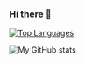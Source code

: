 ### Hi there 👋

<!--
**camelwater/camelwater** is a ✨ _special_ ✨ repository because its `README.md` (this file) appears on your GitHub profile.

Here are some ideas to get you started:

- 🔭 I’m currently working on ...
- 🌱 I’m currently learning ...
- 👯 I’m looking to collaborate on ...
- 🤔 I’m looking for help with ...
- 💬 Ask me about ...
- 📫 How to reach me: ...
- 😄 Pronouns: ...
- ⚡ Fun fact: ...
-->

[![Top Languages](https://github-readme-stats.vercel.app/api/top-langs/?username=camelwater&layout=compact)](https://github.com/anuraghazra/github-readme-stats)

![My GitHub stats](https://github-readme-stats.vercel.app/api?username=camelwater&show_icons=true&theme=radical&count_private=True&include_all_commits=True)
